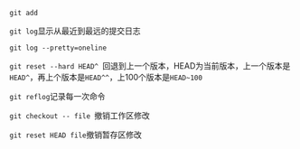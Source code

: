 `git add`

`git log`显示从最近到最远的提交日志

`git log --pretty=oneline`

`git reset --hard HEAD^ `回退到上一个版本，HEAD为当前版本，上一个版本是`HEAD^`，再上个版本是`HEAD^^`，上100个版本是`HEAD~100`

`git reflog`记录每一次命令

`git checkout -- file `撤销工作区修改

`git reset HEAD file`撤销暂存区修改